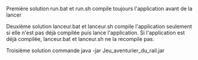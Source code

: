 Première solution
    run.bat et run.sh compile toujours l'application avant de la lancer

Deuxième solution
    lanceur.bat et lanceur.sh compile l'application seulement si elle n'est pas déjà compilée puis lance l'application.
    Si l'application est déjà compilée, lanceur.bat et lanceur.sh ne la recompile pas.

Troisième solution
    commande java -jar Jeu_aventurier_du_rail.jar
